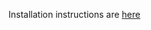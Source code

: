 Installation instructions are <a href="[https://qfcatmsu.github.io/ADMB-TMB-Install/ADMB_TMB_Installation.html](https://qfcatmsu.github.io/assets/tutorials/ADMB-TMB/ADMB-TMB-Install.html)" target="_blank"> here </a>
